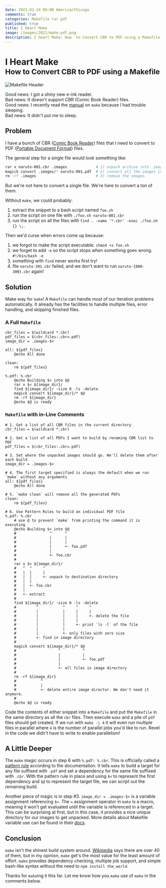 ```yaml
---
date: 2021-02-24 08:00 America/Chicago
comments: true
categories: Makefile rar pdf
published: true
title: I Heart Make
image: /images/2021/make-pdf.png
description: I heart Make: How  to Convert CBR to PDF using a Makefile
---
```

# I Heart Make<br/><small>How to Convert CBR to PDF using a Makefile</small>

<img class="featured" src="/images/2021/make-pdf.png" alt="Makefile Header" />

Good news: I got a shiny new e-ink reader.<br/>
Bad news: It doesn't support CBR (Comic Book Reader) files.</br>
Good news: I recently read the [manual](https://www.gnu.org/software/make/manual/make.html) on `make` because I had trouble sleeping.</br>
Bad news: It didn't put me to sleep.

## Problem

I have a bunch of CBR ([Comic Book Reader](https://en.wikipedia.org/wiki/Comic_book_archive)) files that I need to convert to PDF ([Portable Document Format](https://en.wikipedia.org/wiki/PDF)) files. 

The general step for a single file would look something like:

```sh
rar x naruto-001.cbr .images             # 1) unpack archive into .images/*.jpg
magick convert .images/* naruto-001.pdf  # 2) convert all the images into pdf file
rm -rf .images                           # 3) remove the images.
```

But we're not here to convert a single file. We're here to convert a ton of them.

Without `make`, we could probably:

1. extract the snippet to a bash script named `foo.sh`
2. run the script on one file with `./foo.sh naruto-001.cbr`
3. run the script on all the files with `find . -name '*.cbr' -exec ./foo.sh {} \;`.

Then we'd curse when errors come up because:

1. we forgot to make the script executable. `chmod +x foo.sh`
2. we forget to add `-e` so the script stops when something goes wrong. `#!/bin/bash -e`
3. something with `find` never works first try!
4. file `naruto-301.cbr` failed, and we don't want to run `naruto-{000-300}.cbr` again!

## Solution

Make way for `make`! A `Makefile` can handle most of our iteration problems automatically.
It already has the facilities to handle multiple files, error handling, and skipping finished files.

### A Full `Makefile`

```make
cbr_files = $(wildcard *.cbr)
pdf_files = $(cbr_files:.cbr=.pdf)
image_dir = .images-$<

all: ${pdf_files}
	@echo All done

clean:
	rm ${pdf_files}

%.pdf: %.cbr
	@echo Building $< into $@
	rar x $< ${image_dir}/
	find ${image_dir}/ -size 0 -ls -delete
	magick convert ${image_dir}/* $@
	rm -rf ${image_dir}
	@echo $@ is ready
```

### `Makefile` with in-Line Comments

```make
# 1. Get a list of all CBR files in the current directory
cbr_files = $(wildcard *.cbr)

# 2. Get a list of all PDFs I want to build by renaming CBR list to PDF
pdf_files = $(cbr_files:.cbr=.pdf)

# 3. Set where the unpacked images should go. We'll delete them after each build
image_dir = .images-$<

# 4. The first target specified is always the default when we run `make` without any arguments
all: ${pdf_files}
	@echo All done

# 5. `make clean` will remove all the generated PDFs
clean:
	rm ${pdf_files}

# 6. Use Pattern Rules to build an individual PDF file
%.pdf: %.cbr
	# use @ to prevent `make` from printing the command it is executing
	@echo Building $< into $@
	#               ^      ^
	#               |      |
	#               |      |
	#               |      +- foo.pdf
	#               |
	#               +- foo.cbr
	#
	rar x $< ${image_dir}/
	#   ^  ^     ^
	#   |  |     |
	#   |  |     +- unpack to destination directory
	#   |  |
	#   |  +- foo.cbr
	#   |
	#   +- extract
	#
	find ${image_dir}/ -size 0 -ls -delete
	#         ^           ^     ^     ^
	#         |           |     |     |
	#         |           |     |     +- delete the file
	#         |           |     |
	#         |           |     +- print `ls -l` of the file
	#         |           |
	#         |           +- only files with zero size
	#         +- find in image directory
	# 
	magick convert ${image_dir}/* $@
	#                   ^          ^
	#                   |          |
	#                   |          +- foo.pdf
	#                   |
	#                   +- all files in image directory
	# 
	rm -rf ${image_dir}
	#           ^
	#           |
	#           +- delete entire image director. We don't need it anymore.
	# 
	@echo $@ is ready
```

Code the contents of either snippet into a `Makefile` and put the `Makefile` in the same directory as all the `cbr` files.
Then execute `make` and a pile of `pdf` files should get created.
If we run with `make -j 4` it will even run multiple files in parallel where `4` is the number of parallel jobs you'd
like to run. Revel in the code we _didn't_ have to write to enable parallelism!


## A Little Deeper

The `make` magic occurs in step 6 with `%.pdf: %.cbr`.
This is officially called a [pattern rule](https://www.gnu.org/software/make/manual/make.html#Pattern-Rules) according to the documentation.
It tells `make` to build a target for any file suffixed with `.pdf` and set a dependency for the same file suffixed with `.cbr`.
With the pattern rule in place and using `$<` to represent the first dependency and `$@` to represent the target file, we can script out the remaining build.

Another piece of magic is in step #3.
`image_dir = .images-$<` is a variable assignment referencing `$<`.
The `=` assignment operator in `make` is a macro, meaning it won't get evaluated until the variable is referenced in a target.
This can be surprising at first, but in this case, it provides a nice unique directory for our images to get unpacked.
More details about Makefile variable use can be found in their [docs](https://www.gnu.org/software/make/manual/html_node/Using-Variables.html#Using-Variables).

## Conclusion

`make` isn't the shinest build system around.
[Wikipedia](https://en.wikipedia.org/wiki/List_of_build_automation_software) says there are over 40 of them, but in my opinion, `make` get's the most value for the least amount of effort.
`make` provides dependency checking, multiple job support, and simple bash-like syntax without the need to `npm install the_world`.

Thanks for `make`ing it this far. Let me know how you `make` use of `make` in the comments below.
